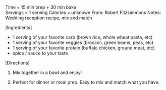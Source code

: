 Time = 15 min prep + 30 min bake\
Servings = 1 serving
Calories = unknown
From: Robert Fitzsimmons
Notes: Wedding reception recipe, mix and match

[Ingredients]

-  1 serving of your favorite carb (brown rice, whole wheat pasta, etc)
-  1 serving of your favorite veggies (broccoli, green beans, peas, etc)
-  1 serving of your favorite protein (buffalo chicken, ground meat, etc)
-  spice / sauce to your taste 

[Directions]
1.  Mix together in a bowl and enjoy!

2. Perfect for dinner or meal prep. Easy to mix and match what you have. 